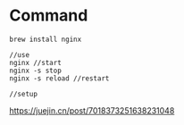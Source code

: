 # Command


```
brew install nginx

//use
nginx //start
nginx -s stop
nginx -s reload //restart

//setup

```
https://juejin.cn/post/7018373251638231048